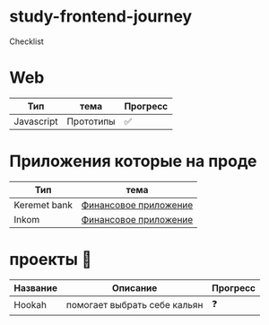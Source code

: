 # study-frontend-journey
Checklist

# Web

 Тип| тема | Прогресс
------------ | ------------- | -------------
Javascript | Прототипы  | :white_check_mark:


# Приложения которые на проде

 Тип| тема 
------------ | ------------- 
Keremet bank |[Финансовое приложение ](https://apps.apple.com/kz/app/%D0%BC%D0%BE%D0%B1%D0%B8%D0%BB%D1%8C%D0%BD%D1%8B%D0%B9-%D0%B1%D0%B0%D0%BD%D0%BA%D0%B8%D0%BD%D0%B3-%D0%BA%D0%B5%D1%80%D0%B5%D0%BC%D0%B5%D1%82%D0%B1%D0%B0%D0%BD%D0%BA%D0%B0/id1243349321)
Inkom | [Финансовое приложение](https://money.incom.kg/)

#  проекты :hammer:

 Название| Описание | Прогресс
------------ | ------------- | -------------
Hookah | помогает выбрать себе кальян  | :question:





